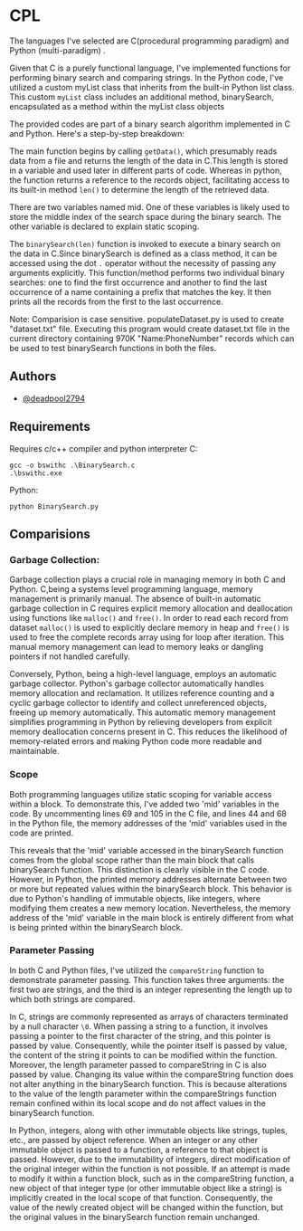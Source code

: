 # CPL

The languages I've selected are C(procedural programming paradigm) and Python (multi-paradigm) . 

Given that C is a purely functional language, I've implemented functions for performing binary search and comparing strings. In the Python code, I've utilized a custom myList class that inherits from the built-in Python list class. This custom `myList` class includes an additional method, binarySearch, encapsulated as a method within the myList class objects

The provided codes are part of a binary search algorithm implemented in C and Python. Here's a step-by-step breakdown:

The main function begins by calling `getData()`, which presumably reads data from a file and returns the length of the data in C.This length is stored in a variable and used later in different parts of code. Whereas in python, the function returns a reference to the records object, facilitating access to its built-in method `len()` to determine the length of the retrieved data.

There are two variables named mid. One of these variables is likely used to store the middle index of the search space during the binary search. The other variable is declared to explain static scoping.

The `binarySearch(len)` function is invoked to execute a binary search on the data in C.Since binarySearch is defined as a class method, it can be accessed using the dot `.` operator without the necessity of passing any arguments explicitly. This function/method performs two individual binary searches: one to find the first occurrence and another to find the last occurrence of a name containing a prefix that matches the key. It then prints all the records from the first to the last occurrence.


Note: Comparision is case sensitive. populateDataset.py is used to create "dataset.txt" file. Executing this program would create dataset.txt file in the current directory containing 970K "Name:PhoneNumber" records which can be used to test binarySearch functions in both the files.


## Authors

- [@deadpool2794](https://github.com/deadpool2794)


## Requirements
Requires c/c++ compiler and python interpreter
C:
```
gcc -o bswithc .\BinarySearch.c
.\bswithc.exe
```
Python:
```
python BinarySearch.py

```
## Comparisions
### Garbage Collection:
Garbage collection plays a crucial role in managing memory in both C and Python. C,being a systems level programming language, memory management is primarily manual. The absence of built-in automatic garbage collection in C requires explicit memory allocation and deallocation using functions like `malloc()` and `free()`. In order to read each record from dataset `malloc()` is used to explicitly declare memory in heap and `free()` is used to free the complete records array using for loop after iteration. This manual memory management can lead to memory leaks or dangling pointers if not handled carefully.

Conversely, Python, being a high-level language, employs an automatic garbage collector. Python's garbage collector automatically handles memory allocation and reclamation. It utilizes reference counting and a cyclic garbage collector to identify and collect unreferenced objects, freeing up memory automatically. This automatic memory management simplifies programming in Python by relieving developers from explicit memory deallocation concerns present in C. This reduces the likelihood of memory-related errors and making Python code more readable and maintainable.

### Scope
Both programming languages utilize static scoping for variable access within a block. To demonstrate this, I've added two 'mid' variables in the code. By uncommenting lines 69 and 105 in the C file, and lines 44 and 68 in the Python file, the memory addresses of the 'mid' variables used in the code are printed. 

This reveals that the 'mid' variable accessed in the binarySearch function comes from the global scope rather than the main block that calls binarySearch function. This distinction is clearly visible in the C code. However, in Python, the printed memory addresses alternate between two or more but repeated values within the binarySearch block. This behavior is due to Python's handling of immutable objects, like integers, where modifying them creates a new memory location. Nevertheless, the memory address of the 'mid' variable in the main block is entirely different from what is being printed within the binarySearch block.

### Parameter Passing

In both C and Python files, I've utilized the `compareString` function to demonstrate parameter passing. This function takes three arguments: the first two are strings, and the third is an integer representing the length up to which both strings are compared.

In C, strings are commonly represented as arrays of characters terminated by a null character `\0`. When passing a string to a function, it involves passing a pointer to the first character of the string, and this pointer is passed by value. Consequently, while the pointer itself is passed by value, the content of the string it points to can be modified within the function. Moreover, the length parameter passed to compareString in C is also passed by value. Changing its value within the compareString function does not alter anything in the binarySearch function. This is because alterations to the value of the length parameter within the compareStrings function remain confined within its local scope and do not affect values in the binarySearch function.

In Python, integers, along with other immutable objects like strings, tuples, etc., are passed by object reference. When an integer or any other immutable object is passed to a function, a reference to that object is passed. However, due to the immutability of integers, direct modification of the original integer within the function is not possible. If an attempt is made to modify it within a function block, such as in the compareString function, a new object of that integer type (or other immutable object like a string) is implicitly created in the local scope of that function. Consequently, the value of the newly created object will be changed within the function, but the original values in the binarySearch function remain unchanged.